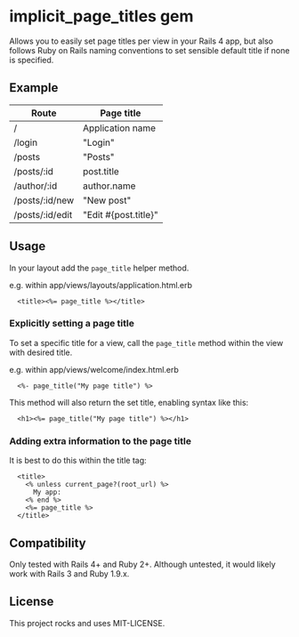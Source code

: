 # implicit_page_titles gem

Allows you to easily set page titles per view in your Rails 4 app, but also follows Ruby on Rails naming conventions to set sensible default title if none is specified.

## Example

| Route           | Page title           |
|-----------------|----------------------|
| /               | Application name     |
| /login          | "Login"              |
| /posts          | "Posts"              |
| /posts/:id      | post.title           |
| /author/:id     | author.name          |
| /posts/:id/new  | "New post"           |
| /posts/:id/edit | "Edit #{post.title}" |


## Usage

In your layout add the `page_title` helper method.

e.g. within app/views/layouts/application.html.erb

```
  <title><%= page_title %></title>
```

### Explicitly setting a page title

To set a specific title for a view, call the `page_title` method within the view with desired title.

e.g. within app/views/welcome/index.html.erb

```
  <%- page_title("My page title") %>
```

This method will also return the set title, enabling syntax like this:

```
  <h1><%= page_title("My page title") %></h1>
```

### Adding extra information to the page title

It is best to do this within the title tag:

```
  <title>
    <% unless current_page?(root_url) %>
      My app:
    <% end %>
    <%= page_title %>
  </title>
```

## Compatibility

Only tested with Rails 4+ and Ruby 2+. Although untested, it would likely work with Rails 3 and Ruby 1.9.x.

## License

This project rocks and uses MIT-LICENSE.
